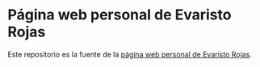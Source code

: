# Página web personal de Evaristo Rojas

Este repositorio es la fuente de la [página web personal de Evaristo Rojas](https://evaristor.github.io/).
